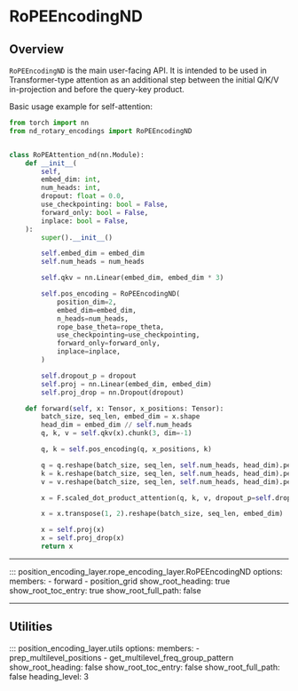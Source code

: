 # RoPEEncodingND

## Overview

`RoPEEncodingND` is the main user-facing API. It is intended to be used in Transformer-type attention as an additional step between the initial Q/K/V in-projection and before the query-key product.

Basic usage example for self-attention:

```python
from torch import nn
from nd_rotary_encodings import RoPEEncodingND


class RoPEAttention_nd(nn.Module):
    def __init__(
        self,
        embed_dim: int,
        num_heads: int,
        dropout: float = 0.0,
        use_checkpointing: bool = False,
        forward_only: bool = False,
        inplace: bool = False,
    ):
        super().__init__()

        self.embed_dim = embed_dim
        self.num_heads = num_heads

        self.qkv = nn.Linear(embed_dim, embed_dim * 3)

        self.pos_encoding = RoPEEncodingND(
            position_dim=2,
            embed_dim=embed_dim,
            n_heads=num_heads,
            rope_base_theta=rope_theta,
            use_checkpointing=use_checkpointing,
            forward_only=forward_only,
            inplace=inplace,
        )

        self.dropout_p = dropout
        self.proj = nn.Linear(embed_dim, embed_dim)
        self.proj_drop = nn.Dropout(dropout)

    def forward(self, x: Tensor, x_positions: Tensor):
        batch_size, seq_len, embed_dim = x.shape
        head_dim = embed_dim // self.num_heads
        q, k, v = self.qkv(x).chunk(3, dim=-1)

        q, k = self.pos_encoding(q, x_positions, k)

        q = q.reshape(batch_size, seq_len, self.num_heads, head_dim).permute(0, 2, 1, 3)
        k = k.reshape(batch_size, seq_len, self.num_heads, head_dim).permute(0, 2, 1, 3)
        v = v.reshape(batch_size, seq_len, self.num_heads, head_dim).permute(0, 2, 1, 3)

        x = F.scaled_dot_product_attention(q, k, v, dropout_p=self.dropout_p)

        x = x.transpose(1, 2).reshape(batch_size, seq_len, embed_dim)

        x = self.proj(x)
        x = self.proj_drop(x)
        return x
```

---

::: position_encoding_layer.rope_encoding_layer.RoPEEncodingND
    options:
        members:
            - forward
            - position_grid
        show_root_heading: true
        show_root_toc_entry: true
        show_root_full_path: false

---

## Utilities

::: position_encoding_layer.utils
    options:
        members:
            - prep_multilevel_positions
            - get_multilevel_freq_group_pattern
        show_root_heading: false
        show_root_toc_entry: false
        show_root_full_path: false
        heading_level: 3